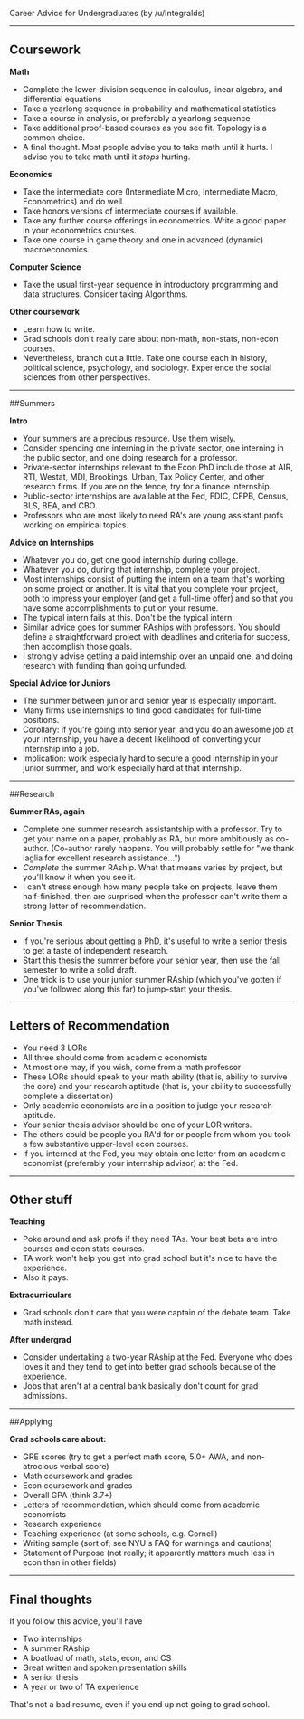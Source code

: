 Career Advice for Undergraduates (by /u/Integralds)

-----

## Coursework

**Math**

* Complete the lower-division sequence in calculus, linear algebra, and differential equations
* Take a yearlong sequence in probability and mathematical statistics
* Take a course in analysis, or preferably a yearlong sequence
* Take additional proof-based courses as you see fit. Topology is a common choice. 
* A final thought. Most people advise you to take math until it hurts. I advise you to take math until it *stops* hurting.

**Economics**

* Take the intermediate core (Intermediate Micro, Intermediate Macro, Econometrics) and do well.
* Take honors versions of intermediate courses if available.
* Take any further course offerings in econometrics. Write a good paper in your econometrics courses.
* Take one course in game theory and one in advanced (dynamic) macroeconomics.

**Computer Science**

* Take the usual first-year sequence in introductory programming and data structures. Consider taking Algorithms.

**Other coursework**

* Learn how to write. 
* Grad schools don't really care about non-math, non-stats, non-econ courses.
* Nevertheless, branch out a little. Take one course each in history, political science, psychology, and sociology. Experience the social sciences from other perspectives.

-----

##Summers

**Intro**

* Your summers are a precious resource. Use them wisely.
* Consider spending one interning in the private sector, one interning in the public sector, and one doing research for a professor.
* Private-sector internships relevant to the Econ PhD include those at AIR, RTI, Westat, MDI, Brookings, Urban, Tax Policy Center, and other research firms. If you are on the fence, try for a finance internship. 
* Public-sector internships are available at the Fed, FDIC, CFPB, Census, BLS, BEA, and CBO.
* Professors who are most likely to need RA's are young assistant profs working on empirical  topics.

**Advice on Internships**

* Whatever you do, get one good internship during college.
* Whatever you do, during that internship, complete your project.
* Most internships consist of putting the intern on a team that's working on some project or another. It is vital that you complete your project, both to impress your employer (and get a full-time offer) and so that you have some accomplishments to put on your resume.
* The typical intern fails at this. Don't be the typical intern.
* Similar advice goes for summer RAships with professors. You should define a straightforward project with deadlines and criteria for success, then accomplish those goals. 
* I strongly advise getting a paid internship over an unpaid one, and doing research with funding than going unfunded.

**Special Advice for Juniors**

* The summer between junior and senior year is especially important.
* Many firms use internships to find good candidates for full-time positions.
* Corollary: if you're going into senior year, and you do an awesome job at your internship, you have a decent likelihood of converting your internship into a job.
* Implication: work especially hard to secure a good internship in your junior summer, and work especially hard at that internship.

-----

##Research

**Summer RAs, again**

* Complete one summer research assistantship with a professor. Try to get your name on a paper, probably as RA, but more ambitiously as co-author. (Co-author rarely happens. You will probably settle for "we thank iaglia for excellent research assistance...")
* *Complete* the summer RAship. What that means varies by project, but you'll know it when you see it. 
* I can't stress enough how many people take on projects, leave them half-finished, then are surprised when the professor can't write them a strong letter of recommendation.

**Senior Thesis**

* If you're serious about getting a PhD, it's useful to write a senior thesis to get a taste of independent research.
* Start this thesis the summer before your senior year, then use the fall semester to write a solid draft.
* One trick is to use your junior summer RAship (which you've gotten if you've followed along this far) to jump-start your thesis.

-----

## Letters of Recommendation

* You need 3 LORs
* All three should come from academic economists
* At most one may, if you wish, come from a math professor
* These LORs should speak to your math ability (that is, ability to survive the core) and your research aptitude (that is, your ability to successfully complete a dissertation)
* Only academic economists are in a position to judge your research aptitude.
* Your senior thesis advisor should be one of your LOR writers.
* The others could be people you RA'd for or people from whom you took a few substantive upper-level econ courses.
* If you interned at the Fed, you may obtain one letter from an academic economist (preferably your internship advisor) at the Fed.

-----

## Other stuff

**Teaching**

* Poke around and ask profs if they need TAs. Your best bets are intro courses and econ stats courses.
* TA work won't help you get into grad school but it's nice to have the experience.
* Also it pays.

**Extracurriculars**

* Grad schools don't care that you were captain of the debate team. Take math instead.

**After undergrad**

* Consider undertaking a two-year RAship at the Fed. Everyone who does loves it and they tend to get into better grad schools because of the experience.
* Jobs that aren't at a central bank basically don't count for grad admissions.

-----

##Applying

**Grad schools care about:**

* GRE scores (try to get a perfect math score, 5.0+ AWA, and non-atrocious verbal score)
* Math coursework and grades
* Econ coursework and grades
* Overall GPA (think 3.7+)
* Letters of recommendation, which should come from academic economists
* Research experience
* Teaching experience (at some schools, e.g. Cornell)
* Writing sample (sort of; see NYU's FAQ for warnings and cautions)
* Statement of Purpose (not really; it apparently matters much less in econ than in other fields)

-----

## Final thoughts

If you follow this advice, you'll have

* Two internships
* A summer RAship
* A boatload of math, stats, econ, and CS
* Great written and spoken presentation skills
* A senior thesis
* A year or two of TA experience

That's not a bad resume, even if you end up not going to grad school.